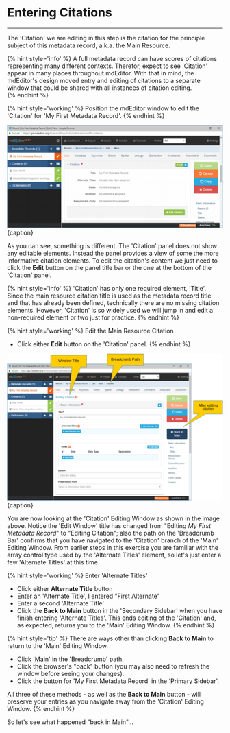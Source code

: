# Entering Citations 
---

The 'Citation' we are editing in this step is the citation for the principle subject of this metadata record, a.k.a. the Main Resource.   

{% hint style='info' %}
  A full metadata record can have scores of citations representing many different contexts.  Therefor, expect to see 'Citation' appear in many places throughout mdEditor.  With that in mind, the mdEditor's design moved entry and editing of citations to a separate window that could be shared with all instances of citation editing.  
{% endhint %}

{% hint style='working' %}
  Position the mdEditor window to edit the 'Citation' for 'My First Metadata Record'.
{% endhint %}

![Editing Window - Main - Main Resource Citation](/assets/get-started/edit-window-main-citation-1.png){caption}

As you can see, something is different. The 'Citation' panel does not show any editable elements.  Instead the panel provides a view of some the more informative citation elements.  To edit the citation's content we just need to click the <strong class="btn btn-success btn-xs"> <i class="fa fa-pencil"> </i> Edit</strong> button on the panel title bar or the one at the bottom of the 'Citation' panel.  

{% hint style='info' %}
  'Citation' has only one required element, 'Title'.  Since the main resource citation title is used as the metadata record title and that has already been defined, technically there are no missing citation elements.  However, 'Citation' is so widely used we will jump in and edit a non-required element or two just for practice.
{% endhint %}  

{% hint style='working' %}
  Edit the Main Resource Citation
  * Click either <strong class="btn btn-success btn-xs"> <i class="fa fa-pencil"> </i> Edit</strong> button on the 'Citation' panel.
{% endhint %}

![Editing Window - Citation](/assets/get-started/edit-window-main-citation-2.png){caption}

You are now looking at the 'Citation' Editing Window as shown in the image above.  Notice the 'Edit Window' title has changed from "Editing *My First Metadata Record*" to "Editing Citation"; also the path on the 'Breadcrumb Bar' confirms that you have navigated to the 'Citation' branch of the 'Main' Editing Window.  From earlier steps in this exercise you are familiar with the array control type used by the 'Alternate Titles' element, so let's just enter a few 'Alternate Titles' at this time.

{% hint style='working' %}
  Enter 'Alternate Titles'
  * Click either <strong class="btn btn-info btn-xs"> <i class="fa fa-plus"> </i> Alternate Title</strong> button
  * Enter an 'Alternate Title', I entered "First Alternate"
  * Enter a second 'Alternate Title'
  * Click the <strong class="btn btn-primary btn-xs"><i class="fa fa-arrow-left"> </i> Back to Main</strong> button in the 'Secondary Sidebar' when you have finish entering 'Alternate Titles'.  This ends editing of the 'Citation' and, as expected, returns you to the 'Main' Editing Window.
{% endhint %}

{% hint style='tip' %}
  There are ways other than clicking <strong class="btn btn-primary btn-xs"><i class="fa fa-arrow-left"> </i> Back to Main</strong> to return to the 'Main' Editing Window. 
  * Click 'Main' in the 'Breadcrumb' path.
  * Click the browser's "back" button (you may also need to refresh the window before seeing your changes).
  * Click the <strong class="btn btn-warning btn-xs"> <i class="fa fa-pencil"> </i></strong> button for 'My First Metadata Record' in the 'Primary Sidebar'.
   
  All three of these methods - as well as the <strong class="btn btn-primary btn-xs"><i class="fa fa-arrow-left"> </i> Back to Main</strong> button - will preserve your entries as you navigate away from the 'Citation' Editing Window.
{% endhint %}

So let's see what happened "back in Main"...
